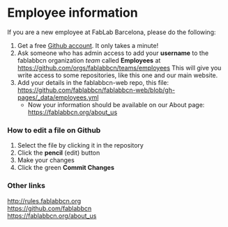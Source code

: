 # Employee information


If you are a new employee at FabLab Barcelona, please do the following:
1. Get a free [Github account](https://github.com/join). It only takes a minute!
1. Ask someone who has admin access to add your **username** to the fablabbcn organization *team* called **Employees** at https://github.com/orgs/fablabbcn/teams/employees This will give you write access to some repositories, like this one and our main website.
1. Add your details in the fablabbcn-web repo, this file: https://github.com/fablabbcn/fablabbcn-web/blob/gh-pages/_data/employees.yml 
   * Now your information should be available on our About page: https://fablabbcn.org/about_us 




### How to edit a file on Github

1. Select the file by clicking it in the repository
2. Click the **pencil** (edit) button
3. Make your changes
4. Click the green **Commit Changes**




### Other links
http://rules.fablabbcn.org  
https://github.com/fablabbcn  
https://fablabbcn.org/about_us
